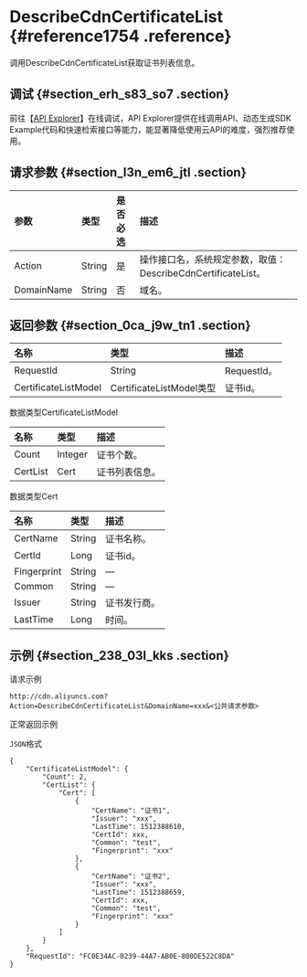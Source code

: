 # DescribeCdnCertificateList {#reference1754 .reference}

调用DescribeCdnCertificateList获取证书列表信息。

## 调试 {#section_erh_s83_so7 .section}

前往【[API Explorer](https://api.aliyun.com/#/?product=Cdn&api=DescribeCdnCertificateList)】在线调试，API Explorer提供在线调用API、动态生成SDK Example代码和快速检索接口等能力，能显著降低使用云API的难度，强烈推荐使用。

## 请求参数 {#section_l3n_em6_jtl .section}

|参数|类型|是否必选|描述|
|:-|:-|:---|:-|
|Action|String|是|操作接口名，系统规定参数，取值：DescribeCdnCertificateList。|
|DomainName|String|否|域名。|

## 返回参数 {#section_0ca_j9w_tn1 .section}

|名称|类型|描述|
|:-|:-|:-|
|RequestId|String|RequestId。|
|CertificateListModel|CertificateListModel类型|证书id。|

数据类型CertificateListModel

|名称|类型|描述|
|:-|:-|:-|
|Count|Integer|证书个数。|
|CertList|Cert|证书列表信息。|

数据类型Cert

|名称|类型|描述|
|:-|:-|:-|
|CertName|String|证书名称。|
|CertId|Long|证书id。|
|Fingerprint|String|—|
|Common|String|—|
|Issuer|String|证书发行商。|
|LastTime|Long|时间。|

## 示例 {#section_238_03l_kks .section}

请求示例

``` {#codeblock_a4n_7hm_59w}
http://cdn.aliyuncs.com?Action=DescribeCdnCertificateList&DomainName=xxx&<公共请求参数>
```

正常返回示例

`JSON`格式

``` {#codeblock_80x_2c7_tg6 .language-json}
{
    "CertificateListModel": {
        "Count": 2,
        "CertList": {
            "Cert": [
                {
                    "CertName": "证书1",
                    "Issuer": "xxx",
                    "LastTime": 1512388610,
                    "CertId": xxx,
                    "Common": "test",
                    "Fingerprint": "xxx"
                },
                {
                    "CertName": "证书2",
                    "Issuer": "xxx",
                    "LastTime": 1512388659,
                    "CertId": xxx,
                    "Common": "test",
                    "Fingerprint": "xxx"
                }
            ]
        }
    },
    "RequestId": "FC0E34AC-0239-44A7-AB0E-800DE522C8DA"
}
```

